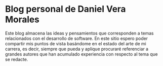 # Blog personal de Daniel Vera Morales
Este blog almacena las ideas y pensamientos que corresponden a temas relacionados con el desarrollo de software. En este sitio espero poder compartir mis puntos de vista basándome en el estado del arte de mi carrera, es decir, siempre que pueda y aplique procuraré referenciar a grandes autores que han acumulado experiencia con respecto al tema que se redacte.
